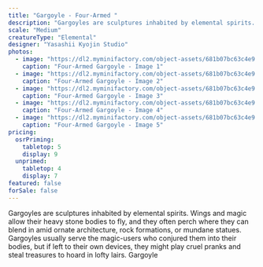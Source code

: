 ```yaml
---
title: "Gargoyle - Four-Armed "
description: "Gargoyles are sculptures inhabited by elemental spirits. Wings and magic allow their heavy stone bodies to fly, and they often perch where they can blend in amid ornate architecture, rock formations, or mundane statues. Gargoyles usually serve the magic-users who conjured them into their bodies, but if left to their own devices, they might play cruel pranks and steal treasures to hoard in lofty lairs. Gargoyle"
scale: "Medium"
creatureType: "Elemental"
designer: "Yasashii Kyojin Studio"
photos:
  - image: "https://dl2.myminifactory.com/object-assets/681b07bc63c4e9.63988535/images/720X720-Gargoyle_05_PS.jpg"
    caption: "Four-Armed Gargoyle - Image 1"
  - image: "https://dl2.myminifactory.com/object-assets/681b07bc63c4e9.63988535/images/720X720-Gargoyle_05_SCALE.jpg"
    caption: "Four-Armed Gargoyle - Image 2"
  - image: "https://dl2.myminifactory.com/object-assets/681b07bc63c4e9.63988535/images/720X720-Gargoyle_05_B.jpg"
    caption: "Four-Armed Gargoyle - Image 3"
  - image: "https://dl2.myminifactory.com/object-assets/681b07bc63c4e9.63988535/images/720X720-Gargoyle_05_C.jpg"
    caption: "Four-Armed Gargoyle - Image 4"
  - image: "https://dl2.myminifactory.com/object-assets/681b07bc63c4e9.63988535/images/720X720-Gargoyle_05_A.jpg"
    caption: "Four-Armed Gargoyle - Image 5"
pricing:
  osrPriming:
    tabletop: 5
    display: 9
  unprimed:
    tabletop: 4
    display: 7
featured: false
forSale: false
---
```


Gargoyles are sculptures inhabited by elemental spirits. Wings and magic allow their heavy stone bodies to fly, and they often perch where they can blend in amid ornate architecture, rock formations, or mundane statues. Gargoyles usually serve the magic-users who conjured them into their bodies, but if left to their own devices, they might play cruel pranks and steal treasures to hoard in lofty lairs. Gargoyle